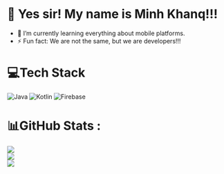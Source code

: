 # 💫 Yes sir! My name is Minh Khanq!!!
- 🌱 I’m currently learning everything about mobile platforms.
- ⚡ Fun fact: We are not the same, but we are developers!!!

# 💻Tech Stack
![Java](https://img.shields.io/badge/java-%23ED8B00.svg?style=for-the-badge&logo=java&logoColor=white) ![Kotlin](https://img.shields.io/badge/kotlin-%230095D5.svg?style=for-the-badge&logo=kotlin&logoColor=white) ![Firebase](https://img.shields.io/badge/firebase-%23039BE5.svg?style=for-the-badge&logo=firebase)
# 📊GitHub Stats :
![](https://github-readme-stats.vercel.app/api?username=decoutkhanqindev&theme=react&hide_border=false&include_all_commits=false&count_private=false)<br/>
![](https://github-readme-streak-stats.herokuapp.com/?user=decoutkhanqindev&theme=react&hide_border=false)<br/>
![](https://github-readme-stats.vercel.app/api/top-langs/?username=decoutkhanqindev&theme=react&hide_border=false&include_all_commits=false&count_private=false&layout=compact)


